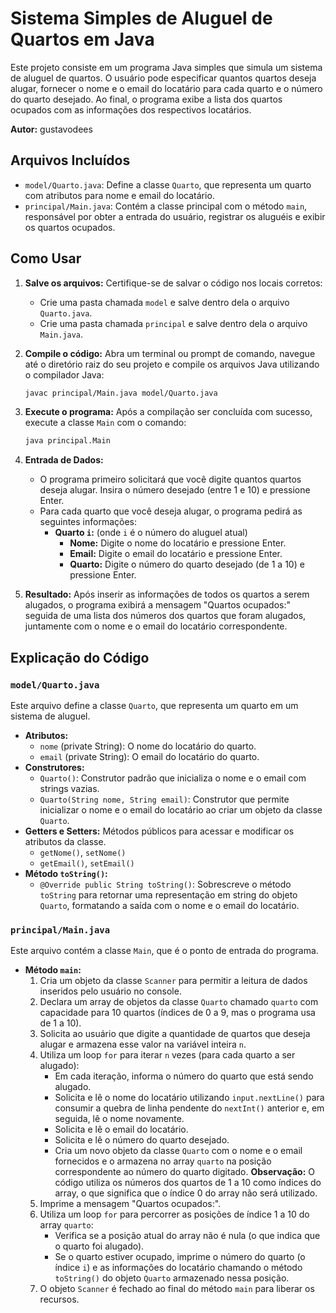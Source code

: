 # Sistema Simples de Aluguel de Quartos em Java

Este projeto consiste em um programa Java simples que simula um sistema de aluguel de quartos. O usuário pode especificar quantos quartos deseja alugar, fornecer o nome e o email do locatário para cada quarto e o número do quarto desejado. Ao final, o programa exibe a lista dos quartos ocupados com as informações dos respectivos locatários.

**Autor:** gustavodees

## Arquivos Incluídos

* `model/Quarto.java`: Define a classe `Quarto`, que representa um quarto com atributos para nome e email do locatário.
* `principal/Main.java`: Contém a classe principal com o método `main`, responsável por obter a entrada do usuário, registrar os aluguéis e exibir os quartos ocupados.

## Como Usar

1.  **Salve os arquivos:** Certifique-se de salvar o código nos locais corretos:
    * Crie uma pasta chamada `model` e salve dentro dela o arquivo `Quarto.java`.
    * Crie uma pasta chamada `principal` e salve dentro dela o arquivo `Main.java`.
2.  **Compile o código:** Abra um terminal ou prompt de comando, navegue até o diretório raiz do seu projeto e compile os arquivos Java utilizando o compilador Java:

    ```bash
    javac principal/Main.java model/Quarto.java
    ```

3.  **Execute o programa:** Após a compilação ser concluída com sucesso, execute a classe `Main` com o comando:

    ```bash
    java principal.Main
    ```

4.  **Entrada de Dados:**
    * O programa primeiro solicitará que você digite quantos quartos deseja alugar. Insira o número desejado (entre 1 e 10) e pressione Enter.
    * Para cada quarto que você deseja alugar, o programa pedirá as seguintes informações:
        * **Quarto `i`:** (onde `i` é o número do aluguel atual)
            * **Nome:** Digite o nome do locatário e pressione Enter.
            * **Email:** Digite o email do locatário e pressione Enter.
            * **Quarto:** Digite o número do quarto desejado (de 1 a 10) e pressione Enter.

5.  **Resultado:** Após inserir as informações de todos os quartos a serem alugados, o programa exibirá a mensagem "Quartos ocupados:" seguida de uma lista dos números dos quartos que foram alugados, juntamente com o nome e o email do locatário correspondente.

## Explicação do Código

### `model/Quarto.java`

Este arquivo define a classe `Quarto`, que representa um quarto em um sistema de aluguel.

* **Atributos:**
    * `nome` (private String): O nome do locatário do quarto.
    * `email` (private String): O email do locatário do quarto.
* **Construtores:**
    * `Quarto()`: Construtor padrão que inicializa o nome e o email com strings vazias.
    * `Quarto(String nome, String email)`: Construtor que permite inicializar o nome e o email do locatário ao criar um objeto da classe `Quarto`.
* **Getters e Setters:** Métodos públicos para acessar e modificar os atributos da classe.
    * `getNome()`, `setNome()`
    * `getEmail()`, `setEmail()`
* **Método `toString()`:**
    * `@Override public String toString()`: Sobrescreve o método `toString` para retornar uma representação em string do objeto `Quarto`, formatando a saída com o nome e o email do locatário.

### `principal/Main.java`

Este arquivo contém a classe `Main`, que é o ponto de entrada do programa.

* **Método `main`:**
    1.  Cria um objeto da classe `Scanner` para permitir a leitura de dados inseridos pelo usuário no console.
    2.  Declara um array de objetos da classe `Quarto` chamado `quarto` com capacidade para 10 quartos (índices de 0 a 9, mas o programa usa de 1 a 10).
    3.  Solicita ao usuário que digite a quantidade de quartos que deseja alugar e armazena esse valor na variável inteira `n`.
    4.  Utiliza um loop `for` para iterar `n` vezes (para cada quarto a ser alugado):
        * Em cada iteração, informa o número do quarto que está sendo alugado.
        * Solicita e lê o nome do locatário utilizando `input.nextLine()` para consumir a quebra de linha pendente do `nextInt()` anterior e, em seguida, lê o nome novamente.
        * Solicita e lê o email do locatário.
        * Solicita e lê o número do quarto desejado.
        * Cria um novo objeto da classe `Quarto` com o nome e o email fornecidos e o armazena no array `quarto` na posição correspondente ao número do quarto digitado. **Observação:** O código utiliza os números dos quartos de 1 a 10 como índices do array, o que significa que o índice 0 do array não será utilizado.
    5.  Imprime a mensagem "Quartos ocupados:".
    6.  Utiliza um loop `for` para percorrer as posições de índice 1 a 10 do array `quarto`:
        * Verifica se a posição atual do array não é nula (o que indica que o quarto foi alugado).
        * Se o quarto estiver ocupado, imprime o número do quarto (o índice `i`) e as informações do locatário chamando o método `toString()` do objeto `Quarto` armazenado nessa posição.
    7.  O objeto `Scanner` é fechado ao final do método `main` para liberar os recursos.

